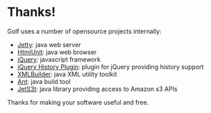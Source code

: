 Thanks!
=======

Golf uses a number of opensource projects internally:

* [Jetty](http://www.mortbay.org/jetty/): java web server
* [HtmlUnit](http://htmlunit.sourceforge.net/): java web browser
* [jQuery](http://jquery.com): javascript framework
* [jQuery History Plugin](http://plugins.jquery.com/node/1773): plugin for jQuery providing history support
* [XMLBuilder](http://code.google.com/p/java-xmlbuilder/): java XML utility toolkit
* [Ant](http://ant.apache.org): java build tool
* [JetS3t](https://jets3t.dev.java.net/): java library providing access to Amazon s3 APIs

Thanks for making your software useful and free.